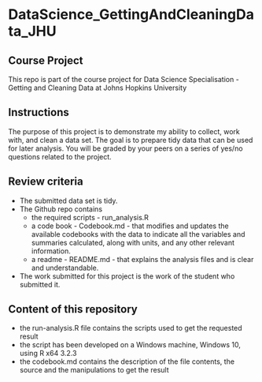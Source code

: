 # DataScience_GettingAndCleaningData_JHU

## Course Project
This repo is part of the course project for Data Science Specialisation - Getting and Cleaning Data at Johns Hopkins University

## Instructions
The purpose of this project is to demonstrate my ability to collect, work with, and clean a data set.
The goal is to prepare tidy data that can be used for later analysis. 
You will be graded by your peers on a series of yes/no questions related to the project. 

## Review criteria 
- The submitted data set is tidy.
- The Github repo contains 
    - the required scripts - run_analysis.R
    - a code book - Codebook.md - that modifies and updates the available codebooks with the data to indicate all the variables and summaries calculated, along with units, and any other relevant information.
    - a readme - README.md - that explains the analysis files and is clear and understandable.
- The work submitted for this project is the work of the student who submitted it.

## Content of this repository 
- the run-analysis.R file contains the scripts used to get the requested result
- the script has been developed on a Windows machine, Windows 10, using R x64 3.2.3
- the codebook.md contains the description of the file contents, the source and the manipulations to get the result
